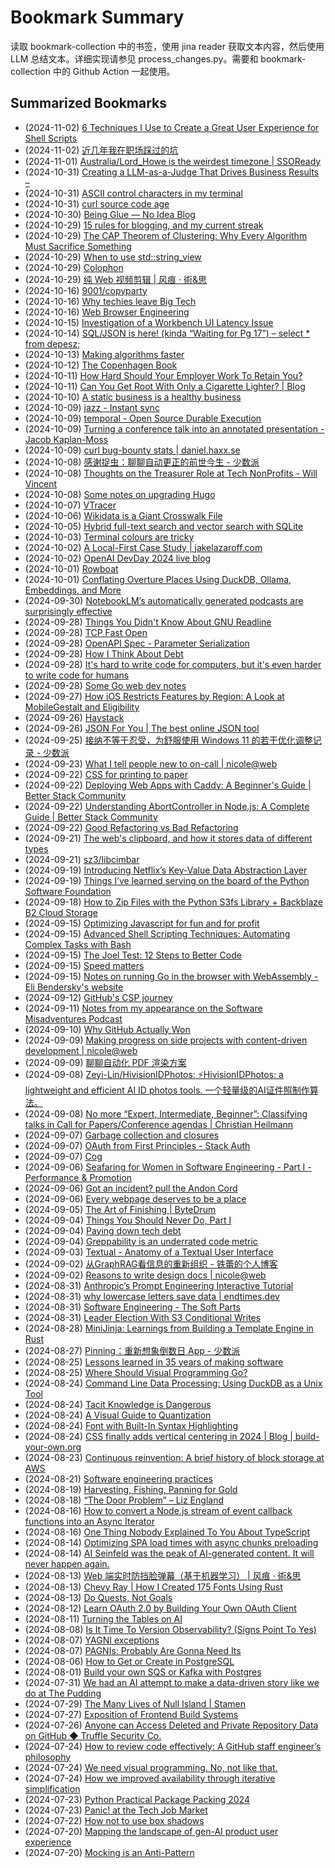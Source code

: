 # Bookmark Summary 
读取 bookmark-collection 中的书签，使用 jina reader 获取文本内容，然后使用 LLM 总结文本。详细实现请参见 process_changes.py。需要和 bookmark-collection 中的 Github Action 一起使用。
    
## Summarized Bookmarks
- (2024-11-02) [6 Techniques I Use to Create a Great User Experience for Shell Scripts](202411/2024-11-02-6-techniques-i-use-to-create-a-great-user-experience-for-shell-scripts.md)
- (2024-11-02) [近几年我在职场踩过的坑](202411/2024-11-02-%E8%BF%91%E5%87%A0%E5%B9%B4%E6%88%91%E5%9C%A8%E8%81%8C%E5%9C%BA%E8%B8%A9%E8%BF%87%E7%9A%84%E5%9D%91.md)
- (2024-11-01) [Australia/Lord_Howe is the weirdest timezone | SSOReady](202411/2024-11-01-australia-lord_howe-is-the-weirdest-timezone-ssoready.md)
- (2024-10-31) [Creating a LLM-as-a-Judge That Drives Business Results –](202410/2024-10-31-creating-a-llm-as-a-judge-that-drives-business-results-%E2%80%93.md)
- (2024-10-31) [ASCII control characters in my terminal](202410/2024-10-31-ascii-control-characters-in-my-terminal.md)
- (2024-10-31) [curl source code age](202410/2024-10-31-curl-source-code-age.md)
- (2024-10-30) [Being Glue — No Idea Blog](202410/2024-10-30-being-glue-%E2%80%94-no-idea-blog.md)
- (2024-10-29) [15 rules for blogging, and my current streak](202410/2024-10-29-15-rules-for-blogging%2C-and-my-current-streak.md)
- (2024-10-29) [The CAP Theorem of Clustering: Why Every Algorithm Must Sacrifice Something](202410/2024-10-29-the-cap-theorem-of-clustering-why-every-algorithm-must-sacrifice-something.md)
- (2024-10-29) [When to use std::string_view](202410/2024-10-29-when-to-use-std-string_view.md)
- (2024-10-29) [Colophon](202410/2024-10-29-colophon.md)
- (2024-10-29) [纯 Web 视频剪辑 | 风痕 · 術&思](202410/2024-10-29-%E7%BA%AF-web-%E8%A7%86%E9%A2%91%E5%89%AA%E8%BE%91-%E9%A3%8E%E7%97%95-%C2%B7-%E8%A1%93%26%E6%80%9D.md)
- (2024-10-16) [9001/copyparty](202410/2024-10-16-9001-copyparty.md)
- (2024-10-16) [Why techies leave Big Tech](202410/2024-10-16-why-techies-leave-big-tech.md)
- (2024-10-16) [Web Browser Engineering](202410/2024-10-16-web-browser-engineering.md)
- (2024-10-15) [Investigation of a Workbench UI Latency Issue](202410/2024-10-15-investigation-of-a-workbench-ui-latency-issue.md)
- (2024-10-14) [SQL/JSON is here! (kinda “Waiting for Pg 17”) – select * from depesz;](202410/2024-10-14-sql-json-is-here%21-%28kinda-%E2%80%9Cwaiting-for-pg-17%E2%80%9D%29-%E2%80%93-select-from-depesz%3B.md)
- (2024-10-13) [Making algorithms faster](202410/2024-10-13-making-algorithms-faster.md)
- (2024-10-12) [The Copenhagen Book](202410/2024-10-12-the-copenhagen-book.md)
- (2024-10-11) [How Hard Should Your Employer Work To Retain You?](202410/2024-10-11-how-hard-should-your-employer-work-to-retain-you.md)
- (2024-10-11) [Can You Get Root With Only a Cigarette Lighter? | Blog](202410/2024-10-11-can-you-get-root-with-only-a-cigarette-lighter-blog.md)
- (2024-10-10) [A static business is a healthy business](202410/2024-10-10-a-static-business-is-a-healthy-business.md)
- (2024-10-09) [jazz - Instant sync](202410/2024-10-09-jazz---instant-sync.md)
- (2024-10-09) [temporal - Open Source Durable Execution](202410/2024-10-09-temporal---open-source-durable-execution.md)
- (2024-10-09) [Turning a conference talk into an annotated presentation - Jacob Kaplan-Moss](202410/2024-10-09-turning-a-conference-talk-into-an-annotated-presentation---jacob-kaplan-moss.md)
- (2024-10-09) [curl bug-bounty stats | daniel.haxx.se](202410/2024-10-09-curl-bug-bounty-stats-daniel.haxx.se.md)
- (2024-10-08) [感谢捉虫：聊聊自动更正的前世今生 - 少数派](202410/2024-10-08-%E6%84%9F%E8%B0%A2%E6%8D%89%E8%99%AB%EF%BC%9A%E8%81%8A%E8%81%8A%E8%87%AA%E5%8A%A8%E6%9B%B4%E6%AD%A3%E7%9A%84%E5%89%8D%E4%B8%96%E4%BB%8A%E7%94%9F---%E5%B0%91%E6%95%B0%E6%B4%BE.md)
- (2024-10-08) [Thoughts on the Treasurer Role at Tech NonProfits - Will Vincent](202410/2024-10-08-thoughts-on-the-treasurer-role-at-tech-nonprofits---will-vincent.md)
- (2024-10-08) [Some notes on upgrading Hugo](202410/2024-10-08-some-notes-on-upgrading-hugo.md)
- (2024-10-07) [VTracer](202410/2024-10-07-vtracer.md)
- (2024-10-06) [Wikidata is a Giant Crosswalk File](202410/2024-10-06-wikidata-is-a-giant-crosswalk-file.md)
- (2024-10-05) [Hybrid full-text search and vector search with SQLite](202410/2024-10-05-hybrid-full-text-search-and-vector-search-with-sqlite.md)
- (2024-10-03) [Terminal colours are tricky](202410/2024-10-03-terminal-colours-are-tricky.md)
- (2024-10-02) [A Local-First Case Study | jakelazaroff.com](202410/2024-10-02-a-local-first-case-study-jakelazaroff.com.md)
- (2024-10-02) [OpenAI DevDay 2024 live blog](202410/2024-10-02-openai-devday-2024-live-blog.md)
- (2024-10-01) [Rowboat](202410/2024-10-01-rowboat.md)
- (2024-10-01) [Conflating Overture Places Using DuckDB, Ollama, Embeddings, and More](202410/2024-10-01-conflating-overture-places-using-duckdb%2C-ollama%2C-embeddings%2C-and-more.md)
- (2024-09-30) [NotebookLM’s automatically generated podcasts are surprisingly effective](202409/2024-09-30-notebooklm%E2%80%99s-automatically-generated-podcasts-are-surprisingly-effective.md)
- (2024-09-28) [Things You Didn't Know About GNU Readline](202409/2024-09-28-things-you-didn%27t-know-about-gnu-readline.md)
- (2024-09-28) [TCP Fast Open](202409/2024-09-28-tcp-fast-open.md)
- (2024-09-28) [OpenAPI Spec - Parameter Serialization](202409/2024-09-28-openapi-spec---parameter-serialization.md)
- (2024-09-28) [How I Think About Debt](202409/2024-09-28-how-i-think-about-debt.md)
- (2024-09-28) [It's hard to write code for computers, but it's even harder to write code for humans](202409/2024-09-28-it%27s-hard-to-write-code-for-computers%2C-but-it%27s-even-harder-to-write-code-for-humans.md)
- (2024-09-28) [Some Go web dev notes](202409/2024-09-28-some-go-web-dev-notes.md)
- (2024-09-27) [How iOS Restricts Features by Region: A Look at MobileGestalt and Eligibility](202409/2024-09-27-how-ios-restricts-features-by-region-a-look-at-mobilegestalt-and-eligibility.md)
- (2024-09-26) [Haystack](202409/2024-09-26-haystack.md)
- (2024-09-26) [JSON For You | The best online JSON tool](202409/2024-09-26-json-for-you-the-best-online-json-tool.md)
- (2024-09-25) [接纳不等于忍受，为舒服使用 Windows 11 的若干优化调整记录 - 少数派](202409/2024-09-25-%E6%8E%A5%E7%BA%B3%E4%B8%8D%E7%AD%89%E4%BA%8E%E5%BF%8D%E5%8F%97%EF%BC%8C%E4%B8%BA%E8%88%92%E6%9C%8D%E4%BD%BF%E7%94%A8-windows-11-%E7%9A%84%E8%8B%A5%E5%B9%B2%E4%BC%98%E5%8C%96%E8%B0%83%E6%95%B4%E8%AE%B0%E5%BD%95---%E5%B0%91%E6%95%B0%E6%B4%BE.md)
- (2024-09-23) [What I tell people new to on-call | nicole@web](202409/2024-09-23-what-i-tell-people-new-to-on-call-nicole%40web.md)
- (2024-09-22) [CSS for printing to paper](202409/2024-09-22-css-for-printing-to-paper.md)
- (2024-09-22) [Deploying Web Apps with Caddy: A Beginner's Guide | Better Stack Community](202409/2024-09-22-deploying-web-apps-with-caddy-a-beginner%27s-guide-better-stack-community.md)
- (2024-09-22) [Understanding AbortController in Node.js: A Complete Guide | Better Stack Community](202409/2024-09-22-understanding-abortcontroller-in-node.js-a-complete-guide-better-stack-community.md)
- (2024-09-22) [Good Refactoring vs Bad Refactoring](202409/2024-09-22-good-refactoring-vs-bad-refactoring.md)
- (2024-09-21) [The web's clipboard, and how it stores data of different types](202409/2024-09-21-the-web%27s-clipboard%2C-and-how-it-stores-data-of-different-types.md)
- (2024-09-21) [sz3/libcimbar](202409/2024-09-21-sz3-libcimbar.md)
- (2024-09-19) [Introducing Netflix’s Key-Value Data Abstraction Layer](202409/2024-09-19-introducing-netflix%E2%80%99s-key-value-data-abstraction-layer.md)
- (2024-09-19) [Things I’ve learned serving on the board of the Python Software Foundation](202409/2024-09-19-things-i%E2%80%99ve-learned-serving-on-the-board-of-the-python-software-foundation.md)
- (2024-09-18) [How to Zip Files with the Python S3fs Library + Backblaze B2 Cloud Storage](202409/2024-09-18-how-to-zip-files-with-the-python-s3fs-library-%2B-backblaze-b2-cloud-storage.md)
- (2024-09-15) [Optimizing Javascript for fun and for profit](202409/2024-09-15-optimizing-javascript-for-fun-and-for-profit.md)
- (2024-09-15) [Advanced Shell Scripting Techniques: Automating Complex Tasks with Bash](202409/2024-09-15-advanced-shell-scripting-techniques-automating-complex-tasks-with-bash.md)
- (2024-09-15) [The Joel Test: 12 Steps to Better Code](202409/2024-09-15-the-joel-test-12-steps-to-better-code.md)
- (2024-09-15) [Speed matters](202409/2024-09-15-speed-matters.md)
- (2024-09-15) [Notes on running Go in the browser with WebAssembly - Eli Bendersky's website](202409/2024-09-15-notes-on-running-go-in-the-browser-with-webassembly---eli-bendersky%27s-website.md)
- (2024-09-12) [GitHub's CSP journey](202409/2024-09-12-github%27s-csp-journey.md)
- (2024-09-11) [Notes from my appearance on the Software Misadventures Podcast](202409/2024-09-11-notes-from-my-appearance-on-the-software-misadventures-podcast.md)
- (2024-09-10) [Why GitHub Actually Won](202409/2024-09-10-why-github-actually-won.md)
- (2024-09-09) [Making progress on side projects with content-driven development | nicole@web](202409/2024-09-09-making-progress-on-side-projects-with-content-driven-development-nicole%40web.md)
- (2024-09-09) [聊聊自动化 PDF 渲染方案](202409/2024-09-09-%E8%81%8A%E8%81%8A%E8%87%AA%E5%8A%A8%E5%8C%96-pdf-%E6%B8%B2%E6%9F%93%E6%96%B9%E6%A1%88.md)
- (2024-09-08) [Zeyi-Lin/HivisionIDPhotos: ⚡️HivisionIDPhotos: a lightweight and efficient AI ID photos tools. 一个轻量级的AI证件照制作算法。](202409/2024-09-08-zeyi-lin-hivisionidphotos-%E2%9A%A1%EF%B8%8Fhivisionidphotos-a-lightweight-and-efficient-ai-id-photos-tools.-%E4%B8%80%E4%B8%AA%E8%BD%BB%E9%87%8F%E7%BA%A7%E7%9A%84ai%E8%AF%81%E4%BB%B6%E7%85%A7%E5%88%B6%E4%BD%9C%E7%AE%97%E6%B3%95%E3%80%82.md)
- (2024-09-08) [No more “Expert, Intermediate, Beginner”: Classifying talks in Call for Papers/Conference agendas | Christian Heilmann](202409/2024-09-08-no-more-%E2%80%9Cexpert%2C-intermediate%2C-beginner%E2%80%9D-classifying-talks-in-call-for-papers-conference-agendas-christian-heilmann.md)
- (2024-09-07) [Garbage collection and closures](202409/2024-09-07-garbage-collection-and-closures.md)
- (2024-09-07) [OAuth from First Principles - Stack Auth](202409/2024-09-07-oauth-from-first-principles---stack-auth.md)
- (2024-09-07) [Cog](202409/2024-09-07-cog.md)
- (2024-09-06) [Seafaring for Women in Software Engineering - Part I - Performance & Promotion](202409/2024-09-06-seafaring-for-women-in-software-engineering---part-i---performance-%26-promotion.md)
- (2024-09-06) [Got an incident? pull the Andon Cord](202409/2024-09-06-got-an-incident-pull-the-andon-cord.md)
- (2024-09-06) [Every webpage deserves to be a place](202409/2024-09-06-every-webpage-deserves-to-be-a-place.md)
- (2024-09-05) [The Art of Finishing | ByteDrum](202409/2024-09-05-the-art-of-finishing-bytedrum.md)
- (2024-09-04) [Things You Should Never Do, Part I](202409/2024-09-04-things-you-should-never-do%2C-part-i.md)
- (2024-09-04) [Paying down tech debt](202409/2024-09-04-paying-down-tech-debt.md)
- (2024-09-04) [Greppability is an underrated code metric](202409/2024-09-04-greppability-is-an-underrated-code-metric.md)
- (2024-09-03) [Textual - Anatomy of a Textual User Interface](202409/2024-09-03-textual---anatomy-of-a-textual-user-interface.md)
- (2024-09-02) [从GraphRAG看信息的重新组织 - 铁蕾的个人博客](202409/2024-09-02-%E4%BB%8Egraphrag%E7%9C%8B%E4%BF%A1%E6%81%AF%E7%9A%84%E9%87%8D%E6%96%B0%E7%BB%84%E7%BB%87---%E9%93%81%E8%95%BE%E7%9A%84%E4%B8%AA%E4%BA%BA%E5%8D%9A%E5%AE%A2.md)
- (2024-09-02) [Reasons to write design docs | nicole@web](202409/2024-09-02-reasons-to-write-design-docs-nicole%40web.md)
- (2024-08-31) [Anthropic’s Prompt Engineering Interactive Tutorial](202408/2024-08-31-anthropic%E2%80%99s-prompt-engineering-interactive-tutorial.md)
- (2024-08-31) [why lowercase letters save data | endtimes.dev](202408/2024-08-31-why-lowercase-letters-save-data-endtimes.dev.md)
- (2024-08-31) [Software Engineering - The Soft Parts](202408/2024-08-31-software-engineering---the-soft-parts.md)
- (2024-08-31) [Leader Election With S3 Conditional Writes](202408/2024-08-31-leader-election-with-s3-conditional-writes.md)
- (2024-08-28) [MiniJinja: Learnings from Building a Template Engine in Rust](202408/2024-08-28-minijinja-learnings-from-building-a-template-engine-in-rust.md)
- (2024-08-27) [Pinning：重新想象倒数日 App - 少数派](202408/2024-08-27-pinning%EF%BC%9A%E9%87%8D%E6%96%B0%E6%83%B3%E8%B1%A1%E5%80%92%E6%95%B0%E6%97%A5-app---%E5%B0%91%E6%95%B0%E6%B4%BE.md)
- (2024-08-25) [Lessons learned in 35 years of making software](202408/2024-08-25-lessons-learned-in-35-years-of-making-software.md)
- (2024-08-25) [Where Should Visual Programming Go?](202408/2024-08-25-where-should-visual-programming-go.md)
- (2024-08-24) [Command Line Data Processing: Using DuckDB as a Unix Tool](202408/2024-08-24-command-line-data-processing-using-duckdb-as-a-unix-tool.md)
- (2024-08-24) [Tacit Knowledge is Dangerous](202408/2024-08-24-tacit-knowledge-is-dangerous.md)
- (2024-08-24) [A Visual Guide to Quantization](202408/2024-08-24-a-visual-guide-to-quantization.md)
- (2024-08-24) [Font with Built-In Syntax Highlighting](202408/2024-08-24-font-with-built-in-syntax-highlighting.md)
- (2024-08-24) [CSS finally adds vertical centering in 2024 | Blog | build-your-own.org](202408/2024-08-24-css-finally-adds-vertical-centering-in-2024-blog-build-your-own.org.md)
- (2024-08-23) [Continuous reinvention: A brief history of block storage at AWS](202408/2024-08-23-continuous-reinvention-a-brief-history-of-block-storage-at-aws.md)
- (2024-08-21) [Software engineering practices](202408/2024-08-21-software-engineering-practices.md)
- (2024-08-19) [Harvesting, Fishing, Panning for Gold](202408/2024-08-19-harvesting%2C-fishing%2C-panning-for-gold.md)
- (2024-08-18) [“The Door Problem” – Liz England](202408/2024-08-18-%E2%80%9Cthe-door-problem%E2%80%9D-%E2%80%93-liz-england.md)
- (2024-08-16) [How to convert a Node.js stream of event callback functions into an Async Iterator](202408/2024-08-16-how-to-convert-a-node.js-stream-of-event-callback-functions-into-an-async-iterator.md)
- (2024-08-16) [One Thing Nobody Explained To You About TypeScript](202408/2024-08-16-one-thing-nobody-explained-to-you-about-typescript.md)
- (2024-08-14) [Optimizing SPA load times with async chunks preloading](202408/2024-08-14-optimizing-spa-load-times-with-async-chunks-preloading.md)
- (2024-08-14) [AI Seinfeld was the peak of AI-generated content. It will never happen again.](202408/2024-08-14-ai-seinfeld-was-the-peak-of-ai-generated-content.-it-will-never-happen-again..md)
- (2024-08-13) [Web 端实时防挡脸弹幕（基于机器学习） | 风痕 · 術&思](202408/2024-08-13-web-%E7%AB%AF%E5%AE%9E%E6%97%B6%E9%98%B2%E6%8C%A1%E8%84%B8%E5%BC%B9%E5%B9%95%EF%BC%88%E5%9F%BA%E4%BA%8E%E6%9C%BA%E5%99%A8%E5%AD%A6%E4%B9%A0%EF%BC%89-%E9%A3%8E%E7%97%95-%C2%B7-%E8%A1%93%26%E6%80%9D.md)
- (2024-08-13) [Chevy Ray | How I Created 175 Fonts Using Rust](202408/2024-08-13-chevy-ray-how-i-created-175-fonts-using-rust.md)
- (2024-08-13) [Do Quests, Not Goals](202408/2024-08-13-do-quests%2C-not-goals.md)
- (2024-08-12) [Learn OAuth 2.0 by Building Your Own OAuth Client](202408/2024-08-12-learn-oauth-2.0-by-building-your-own-oauth-client.md)
- (2024-08-11) [Turning the Tables on AI](202408/2024-08-11-turning-the-tables-on-ai.md)
- (2024-08-08) [Is It Time To Version Observability? (Signs Point To Yes)](202408/2024-08-08-is-it-time-to-version-observability-%28signs-point-to-yes%29.md)
- (2024-08-07) [YAGNI exceptions](202408/2024-08-07-yagni-exceptions.md)
- (2024-08-07) [PAGNIs: Probably Are Gonna Need Its](202408/2024-08-07-pagnis-probably-are-gonna-need-its.md)
- (2024-08-06) [How to Get or Create in PostgreSQL](202408/2024-08-06-how-to-get-or-create-in-postgresql.md)
- (2024-08-01) [Build your own SQS or Kafka with Postgres](202408/2024-08-01-build-your-own-sqs-or-kafka-with-postgres.md)
- (2024-07-31) [We had an AI attempt to make a data-driven story like we do at The Pudding](202407/2024-07-31-we-had-an-ai-attempt-to-make-a-data-driven-story-like-we-do-at-the-pudding.md)
- (2024-07-29) [The Many Lives of Null Island | Stamen](202407/2024-07-29-the-many-lives-of-null-island-stamen.md)
- (2024-07-27) [Exposition of Frontend Build Systems](202407/2024-07-27-exposition-of-frontend-build-systems.md)
- (2024-07-26) [Anyone can Access Deleted and Private Repository Data on GitHub ◆ Truffle Security Co.](202407/2024-07-26-anyone-can-access-deleted-and-private-repository-data-on-github-%E2%97%86-truffle-security-co..md)
- (2024-07-24) [How to review code effectively: A GitHub staff engineer’s philosophy](202407/2024-07-24-how-to-review-code-effectively-a-github-staff-engineer%E2%80%99s-philosophy.md)
- (2024-07-24) [We need visual programming. No, not like that.](202407/2024-07-24-we-need-visual-programming.-no%2C-not-like-that..md)
- (2024-07-24) [How we improved availability through iterative simplification](202407/2024-07-24-how-we-improved-availability-through-iterative-simplification.md)
- (2024-07-23) [Python Practical Package Packing 2024](202407/2024-07-23-python-practical-package-packing-2024.md)
- (2024-07-23) [Panic! at the Tech Job Market](202407/2024-07-23-panic%21-at-the-tech-job-market.md)
- (2024-07-22) [How not to use box shadows](202407/2024-07-22-how-not-to-use-box-shadows.md)
- (2024-07-20) [Mapping the landscape of gen-AI product user experience](202407/2024-07-20-mapping-the-landscape-of-gen-ai-product-user-experience.md)
- (2024-07-20) [Mocking is an Anti-Pattern](202407/2024-07-20-mocking-is-an-anti-pattern.md)
